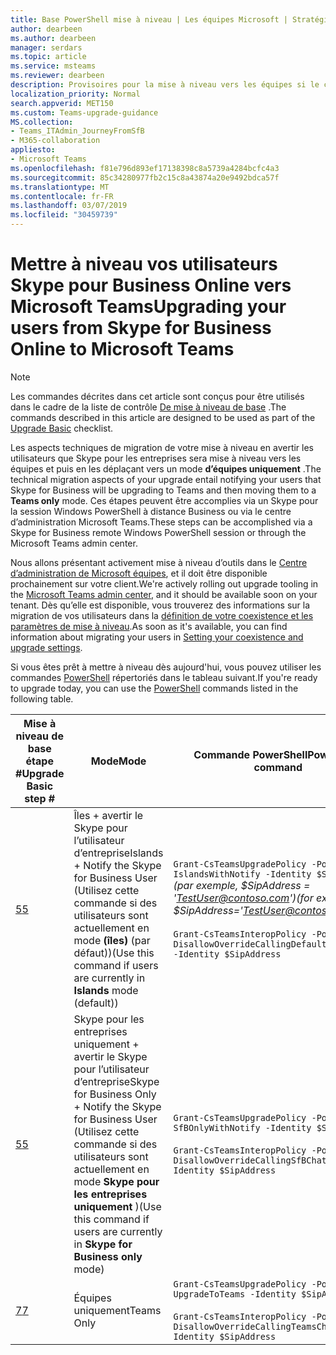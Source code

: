 ```yaml
---
title: Base PowerShell mise à niveau | Les équipes Microsoft | Stratégie de mise à niveau Grant interopérabilité
author: dearbeen
ms.author: dearbeen
manager: serdars
ms.topic: article
ms.service: msteams
ms.reviewer: dearbeen
description: Provisoires pour la mise à niveau vers les équipes si le centre d’administration n’a pas activée dans votre client
localization_priority: Normal
search.appverid: MET150
ms.custom: Teams-upgrade-guidance
MS.collection:
- Teams_ITAdmin_JourneyFromSfB
- M365-collaboration
appliesto:
- Microsoft Teams
ms.openlocfilehash: f81e796d893ef17138398c8a5739a4284bcfc4a3
ms.sourcegitcommit: 85c34280977fb2c15c8a43874a20e9492bdca57f
ms.translationtype: MT
ms.contentlocale: fr-FR
ms.lasthandoff: 03/07/2019
ms.locfileid: "30459739"
---
```

# <a name="upgrading-your-users-from-skype-for-business-online-to-microsoft-teams"></a><span data-ttu-id="b182f-103">Mettre à niveau vos utilisateurs Skype pour Business Online vers Microsoft Teams</span><span class="sxs-lookup"><span data-stu-id="b182f-103">Upgrading your users from Skype for Business Online to Microsoft Teams</span></span>

> [!Note]
> <span data-ttu-id="b182f-104">Les commandes décrites dans cet article sont conçus pour être utilisés dans le cadre de la liste de contrôle [De mise à niveau de base](https://aka.ms/UpgradeBasic) .</span><span class="sxs-lookup"><span data-stu-id="b182f-104">The commands described in this article are designed to be used as part of the [Upgrade Basic](https://aka.ms/UpgradeBasic) checklist.</span></span>

<span data-ttu-id="b182f-105">Les aspects techniques de migration de votre mise à niveau en avertir les utilisateurs que Skype pour les entreprises sera mise à niveau vers les équipes et puis en les déplaçant vers un mode **d’équipes uniquement** .</span><span class="sxs-lookup"><span data-stu-id="b182f-105">The technical migration aspects of your upgrade entail notifying your users that Skype for Business will be upgrading to Teams and then moving them to a **Teams only** mode.</span></span> <span data-ttu-id="b182f-106">Ces étapes peuvent être accomplies via un Skype pour la session Windows PowerShell à distance Business ou via le centre d’administration Microsoft Teams.</span><span class="sxs-lookup"><span data-stu-id="b182f-106">These steps can be accomplished via a Skype for Business remote Windows PowerShell session or through the Microsoft Teams admin center.</span></span>

<span data-ttu-id="b182f-107">Nous allons présentant activement mise à niveau d’outils dans le [Centre d’administration de Microsoft équipes](manage-teams-skypeforbusiness-admin-center.md), et il doit être disponible prochainement sur votre client.</span><span class="sxs-lookup"><span data-stu-id="b182f-107">We're actively rolling out upgrade tooling in the [Microsoft Teams admin center](manage-teams-skypeforbusiness-admin-center.md), and it should be available soon on your tenant.</span></span> <span data-ttu-id="b182f-108">Dès qu’elle est disponible, vous trouverez des informations sur la migration de vos utilisateurs dans la [définition de votre coexistence et les paramètres de mise à niveau](https://aka.ms/SkypeToTeams-SetCoexistence).</span><span class="sxs-lookup"><span data-stu-id="b182f-108">As soon as it's available, you can find information about migrating your users in [Setting your coexistence and upgrade settings](https://aka.ms/SkypeToTeams-SetCoexistence).</span></span>

<span data-ttu-id="b182f-109">Si vous êtes prêt à mettre à niveau dès aujourd'hui, vous pouvez utiliser les commandes [PowerShell](https://docs.microsoft.com/office365/enterprise/powershell/manage-office-365-with-office-365-powershell) répertoriés dans le tableau suivant.</span><span class="sxs-lookup"><span data-stu-id="b182f-109">If you're ready to upgrade today, you can use the [PowerShell](https://docs.microsoft.com/office365/enterprise/powershell/manage-office-365-with-office-365-powershell) commands listed in the following table.</span></span>

| <span data-ttu-id="b182f-110">Mise à niveau de base étape #</span><span class="sxs-lookup"><span data-stu-id="b182f-110">Upgrade Basic step #</span></span> | <span data-ttu-id="b182f-111">Mode</span><span class="sxs-lookup"><span data-stu-id="b182f-111">Mode</span></span> | <span data-ttu-id="b182f-112">Commande PowerShell</span><span class="sxs-lookup"><span data-stu-id="b182f-112">PowerShell command</span></span> |
|---|---|---|
| [<span data-ttu-id="b182f-113">5</span><span class="sxs-lookup"><span data-stu-id="b182f-113">5</span></span>](upgrade-basic.md#step-5) | <span data-ttu-id="b182f-114">Îles + avertir le Skype pour l’utilisateur d’entreprise</span><span class="sxs-lookup"><span data-stu-id="b182f-114">Islands + Notify the Skype for Business User</span></span><br><span data-ttu-id="b182f-115">(Utilisez cette commande si des utilisateurs sont actuellement en mode **(îles)** (par défaut))</span><span class="sxs-lookup"><span data-stu-id="b182f-115">(Use this command if users are currently in **Islands** mode (default))</span></span> | ```Grant-CsTeamsUpgradePolicy -PolicyName IslandsWithNotify -Identity $SipAddress```<br><span data-ttu-id="b182f-116">*(par exemple, $SipAddress = 'TestUser@contoso.com')*</span><span class="sxs-lookup"><span data-stu-id="b182f-116">*(for example, $SipAddress='TestUser@contoso.com')*</span></span><br><br>```Grant-CsTeamsInteropPolicy -PolicyName DisallowOverrideCallingDefaultChatDefault -Identity $SipAddress``` |
| [<span data-ttu-id="b182f-117">5</span><span class="sxs-lookup"><span data-stu-id="b182f-117">5</span></span>](upgrade-basic.md#step-5) | <span data-ttu-id="b182f-118">Skype pour les entreprises uniquement + avertir le Skype pour l’utilisateur d’entreprise</span><span class="sxs-lookup"><span data-stu-id="b182f-118">Skype for Business Only + Notify the Skype for Business User</span></span> <br><span data-ttu-id="b182f-119">(Utilisez cette commande si des utilisateurs sont actuellement en mode **Skype pour les entreprises uniquement** )</span><span class="sxs-lookup"><span data-stu-id="b182f-119">(Use this command if users are currently in **Skype for Business only** mode)</span></span> | ```Grant-CsTeamsUpgradePolicy -PolicyName SfBOnlyWithNotify -Identity $SipAddress``` <br><br>```Grant-CsTeamsInteropPolicy -PolicyName DisallowOverrideCallingSfBChatSfB -Identity $SipAddress``` |
| [<span data-ttu-id="b182f-120">7</span><span class="sxs-lookup"><span data-stu-id="b182f-120">7</span></span>](upgrade-basic.md#step-7) | <span data-ttu-id="b182f-121">Équipes uniquement</span><span class="sxs-lookup"><span data-stu-id="b182f-121">Teams Only</span></span> | ```Grant-CsTeamsUpgradePolicy -PolicyName UpgradeToTeams -Identity $SipAddress``` <br><br>```Grant-CsTeamsInteropPolicy -PolicyName DisallowOverrideCallingTeamsChatTeams -Identity $SipAddress``` |